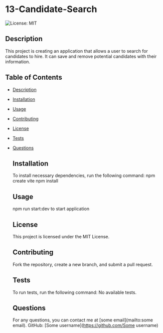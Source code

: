 # 13-Candidate-Search

![License: MIT](https://img.shields.io/badge/License-MIT-green)

  ## Description
  This project is creating an application that allows a user to search for candidates to hire. It can save and remove potential candidates with their information.


  ## Table of Contents
- [Description](#description)
- [Installation](#installation)
- [Usage](#usage)
- [Contributing](#contributing)
- [License](#license)
- [Tests](#tests)
- [Questions](#questions)


  ## Installation
  To install necessary dependencies, run the following command:
  npm create vite
  npm install


  ## Usage
  npm run start:dev to start application


  ## License
  This project is licensed under the MIT License.


  ## Contributing
  Fork the repository, create a new branch, and submit a pull request.


  ## Tests
  To run tests, run the following command:
  No available tests.


  ## Questions
  For any questions, you can contact me at [some email](mailto:some email).
  GitHub: [Some username](https://github.com/Some username)
